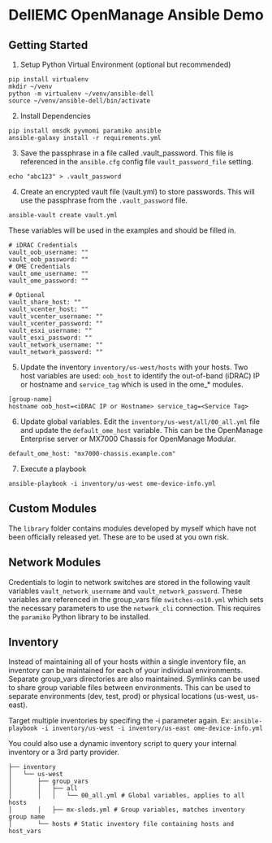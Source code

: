# DellEMC OpenManage Ansible Demo

## Getting Started
1. Setup Python Virtual Environment (optional but recommended)
```
pip install virtualenv
mkdir ~/venv
python -m virtualenv ~/venv/ansible-dell
source ~/venv/ansible-dell/bin/activate
```

2. Install Dependencies
```
pip install omsdk pyvmomi paramiko ansible
ansible-galaxy install -r requirements.yml
```

3. Save the passphrase in a file called .vault_password. This file is referenced in the `ansible.cfg` config file `vault_password_file` setting.
```
echo "abc123" > .vault_password
```

4. Create an encrypted vault file (vault.yml) to store passwords. This will use the passphrase from the `.vault_password` file.
```
ansible-vault create vault.yml
```
These variables will be used in the examples and should be filled in.
```
# iDRAC Credentials
vault_oob_username: ""
vault_oob_password: ""
# OME Credentials
vault_ome_username: ""
vault_ome_password: ""

# Optional
vault_share_host: ""
vault_vcenter_host: ""
vault_vcenter_username: ""
vault_vcenter_password: ""
vault_esxi_username: ""
vault_esxi_password: ""
vault_network_username: ""
vault_network_password: ""
```

5. Update the inventory `inventory/us-west/hosts` with your hosts. Two host variables are used: `oob_host` to identify the out-of-band (iDRAC) IP or hostname and `service_tag` which is used in the ome_* modules.
```
[group-name]
hostname oob_host=<iDRAC IP or Hostname> service_tag=<Service Tag>
```

6. Update global variables. Edit the `inventory/us-west/all/00_all.yml` file and update the `default_ome_host` variable. This can be the OpenManage Enterprise server or MX7000 Chassis for OpenManage Modular.
```
default_ome_host: "mx7000-chassis.example.com"
```

7. Execute a playbook
```
ansible-playbook -i inventory/us-west ome-device-info.yml
```

## Custom Modules
The `library` folder contains modules developed by myself which have not been officially released yet. These are to be used at you own risk.

## Network Modules
Credentials to login to network switches are stored in the following vault variables `vault_network_username` and `vault_network_password`. These variables are referenced in the group_vars file `switches-os10.yml` which sets the necessary parameters to use the `network_cli` connection. This requires the `paramiko` Python library to be installed.

## Inventory
Instead of maintaining all of your hosts within a single inventory file, an inventory can be maintained for each of your individual environments. Separate group_vars directories are also maintained. Symlinks can be used to share group variable files between environments. This can be used to separate environments (dev, test, prod) or physical locations (us-west, us-east).

Target multiple inventories by specifing the -i parameter again.
Ex: `ansible-playbook -i inventory/us-west -i inventory/us-east ome-device-info.yml`

You could also use a dynamic inventory script to query your internal inventory or a 3rd party provider.
```
├── inventory
│   └── us-west
│       ├── group_vars
│       │   ├── all
│       │   │   └── 00_all.yml # Global variables, applies to all hosts
│       │   ├── mx-sleds.yml # Group variables, matches inventory group name
│       └── hosts # Static inventory file containing hosts and host_vars
```
